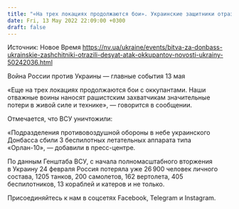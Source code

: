 ```yaml
---
title: "«На трех локациях продолжаются бои». Украинские защитники отразили десять атак оккупантов на Донбассе — штаб ООС"
date: Fri, 13 May 2022 22:09:00 +0300
draft: false
---
```

Источник: Новое Время https://nv.ua/ukraine/events/bitva-za-donbass-ukrainskie-zashchitniki-otrazili-desyat-atak-okkupantov-novosti-ukrainy-50242036.html


Война России против Украины — главные события 13 мая

«Еще на трех локациях продолжаются бои с оккупантами. Наши отважные воины наносят рашистским захватчикам значительные потери в живой силе и технике», — говорится в сообщении.

Отмечается, что ВСУ уничтожили:

«Подразделения противовоздушной обороны в небе украинского Донбасса сбили 3 беспилотных летательных аппарата типа «Орлан-10», — добавили в пресс-центре.

По данным Генштаба ВСУ, с начала полномасштабного вторжения в Украину 24 февраля Россия потеряла уже 26 900 человек личного состава, 1205 танков, 200 самолетов, 162 вертолета, 405 беспилотников, 13 кораблей и катеров и не только.

Присоединяйтесь к нам в соцсетях Facebook, Telegram и Instagram.
